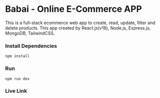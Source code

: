 # Babai - Online E-Commerce APP

This is a full-stack ecommerce web app to create, read, update, filter and delete products. This app created by React.js(v18), Node.js, Express.js, MongoDB, TailwindCSS.

<!-- <img src="public/HomePage.png" /> -->
<!-- <img src="public/SearchResult.png" /> -->

### Install Dependencies

```
npm install
```

### Run

```
npm run dev
```

### Live Link
